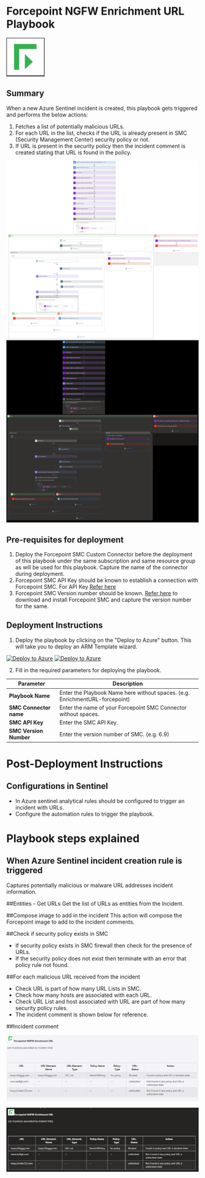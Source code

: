# Forcepoint NGFW Enrichment URL Playbook

![forcepoint](../logo.jpg)

## Summary
 When a new Azure Sentinel incident is created, this playbook gets triggered and performs the below actions:
 1. Fetches a list of potentially malicious URLs.
 2. For each URL in the list, checks if the URL is already present in SMC (Security Management Center) security policy or not.<br>
 3. If URL is present in the security policy then the incident comment is created stating that URL is found in the policy.

 ![Forcepoint](./Images/PlaybookdesignerLight.png)<br>
![Forcepoint](./Images/PlaybookdesignerDark.png)<br>

 ## Pre-requisites for deployment
 1. Deploy the Forcepoint SMC Custom Connector before the deployment of this playbook under the same subscription and same resource group as will be used for this playbook. Capture the name of the connector during deployment.
 2. Forcepoint SMC API Key should be known to establish a connection with Forcepoint SMC. For API Key [Refer here](http://www.websense.com/content/support/library/ngfw/v610/rfrnce/ngfw_6100_ug_smc-api_a_en-us.pdf )
 3. Forcepoint SMC Version number should be known. [Refer here](https://help.stonesoft.com/onlinehelp/StoneGate/SMC/) to download and install Forcepoint SMC and capture the version number for the same.
 


 ## Deployment Instructions
 1. Deploy the playbook by clicking on the "Deploy to Azure" button. This will take you to deploy an ARM Template wizard.

 [![Deploy to Azure](https://aka.ms/deploytoazurebutton)](https://portal.azure.us/#create/Microsoft.Template/uri/https%3A%2F%2Fraw.githubusercontent.com%2FAzure%2FAzure-Sentinel%2Fmaster%2FPlaybooks%2FForcepointNGFW%2FPlaybooks%2FEnrichment-URL-ForcepointNGFW%2Fazuredeploy.json)
   [![Deploy to Azure](https://aka.ms/deploytoazuregovbutton)](https://portal.azure.us/#create/Microsoft.Template/uri/https%3A%2F%2Fraw.githubusercontent.com%2FAzure%2FAzure-Sentinel%2Fmaster%2FPlaybooks%2FForcepointNGFW%2FPlaybooks%2FEnrichment-URL-ForcepointNGFW%2Fazuredeploy.json)


 2. Fill in the required parameters for deploying the playbook.

 | Parameter  | Description |
| ------------- | ------------- |
| **Playbook Name** | Enter the Playbook Name here without spaces. (e.g. EnrichmentURL-forcepoint) |
| **SMC Connector name**|Enter the name of your Forcepoint SMC Connector without spaces.|
| **SMC API Key**  | Enter the SMC API Key. | 
| **SMC Version Number** | Enter the version number of SMC. (e.g. 6.9) |



# Post-Deployment Instructions 
## Configurations in Sentinel
- In Azure sentinel analytical rules should be configured to trigger an incident with URLs. 
- Configure the automation rules to trigger the playbook.

# Playbook steps explained
## When Azure Sentinel incident creation rule is triggered
  Captures potentially malicious or malware URL addresses incident information.

##Entities - Get URLs
Get the list of URLs as entities from the Incident.

##Compose image to add in the incident
This action will compose the Forcepoint image to add to the incident comments.

##Check if security policy exists in SMC
 * If security policy exists in SMC firewall then check for the presence of URLs. 
 * If the security policy does not exist then terminate with an error that policy rule not found.
 
##For each malicious URL received from the incident
- Check URL is part of how many URL Lists in SMC.
- Check how many hosts are associated with each URL.
- Check URL List and host associated with URL are part of how many security policy rules.
- The incident comment is shown below for reference.

##Incident comment 

![forcepoint](./Images/IncidentCommentLight.png)

![forcepoint](./Images/IncidentCommentDark.png)





